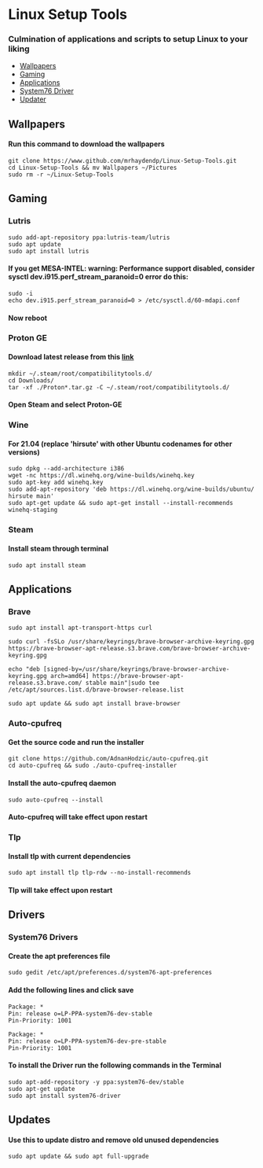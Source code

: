 # Linux Setup Tools
### Culmination of applications and scripts to setup Linux to your liking
- [Wallpapers](https://github.com/mrhaydendp/Linux-Setup-Tools/blob/main/README.md#wallpapers)
- [Gaming](https://github.com/mrhaydendp/Linux-Setup-Tools/blob/main/README.md#gaming)
- [Applications](https://github.com/mrhaydendp/Linux-Setup-Tools/blob/main/README.md#applications)
- [System76 Driver](https://github.com/mrhaydendp/Linux-Setup-Tools/blob/main/README.md#drivers)
- [Updater](https://github.com/mrhaydendp/Linux-Setup-Tools/blob/main/README.md#updates)

## Wallpapers
#### Run this command to download the wallpapers
```
git clone https://www.github.com/mrhaydendp/Linux-Setup-Tools.git
cd Linux-Setup-Tools && mv Wallpapers ~/Pictures
sudo rm -r ~/Linux-Setup-Tools
```

## Gaming
### Lutris
```
sudo add-apt-repository ppa:lutris-team/lutris
sudo apt update
sudo apt install lutris
```
#### If you get MESA-INTEL: warning: Performance support disabled, consider sysctl dev.i915.perf_stream_paranoid=0 error do this:
```
sudo -i
echo dev.i915.perf_stream_paranoid=0 > /etc/sysctl.d/60-mdapi.conf
```
#### Now reboot
### Proton GE
#### Download latest release from this [link](https://github.com/GloriousEggroll/proton-ge-custom/releases)
```
mkdir ~/.steam/root/compatibilitytools.d/
cd Downloads/
tar -xf ./Proton*.tar.gz -C ~/.steam/root/compatibilitytools.d/
```
#### Open Steam and select Proton-GE

### Wine
#### For 21.04 (replace 'hirsute' with other Ubuntu codenames for other versions)
```
sudo dpkg --add-architecture i386
wget -nc https://dl.winehq.org/wine-builds/winehq.key
sudo apt-key add winehq.key
sudo add-apt-repository 'deb https://dl.winehq.org/wine-builds/ubuntu/ hirsute main'
sudo apt-get update && sudo apt-get install --install-recommends winehq-staging
```

### Steam
#### Install steam through terminal
```
sudo apt install steam
```

## Applications
### Brave
```
sudo apt install apt-transport-https curl

sudo curl -fsSLo /usr/share/keyrings/brave-browser-archive-keyring.gpg https://brave-browser-apt-release.s3.brave.com/brave-browser-archive-keyring.gpg

echo "deb [signed-by=/usr/share/keyrings/brave-browser-archive-keyring.gpg arch=amd64] https://brave-browser-apt-release.s3.brave.com/ stable main"|sudo tee /etc/apt/sources.list.d/brave-browser-release.list

sudo apt update && sudo apt install brave-browser
```

### Auto-cpufreq
#### Get the source code and run the installer
```
git clone https://github.com/AdnanHodzic/auto-cpufreq.git
cd auto-cpufreq && sudo ./auto-cpufreq-installer
```
#### Install the auto-cpufreq daemon
```
sudo auto-cpufreq --install
```
#### Auto-cpufreq will take effect upon restart

### Tlp
#### Install tlp with current dependencies
```
sudo apt install tlp tlp-rdw --no-install-recommends
```
#### Tlp will take effect upon restart

## Drivers
### System76 Drivers
#### Create the apt preferences file
```
sudo gedit /etc/apt/preferences.d/system76-apt-preferences
```

#### Add the following lines and click save
```
Package: *
Pin: release o=LP-PPA-system76-dev-stable
Pin-Priority: 1001

Package: *
Pin: release o=LP-PPA-system76-dev-pre-stable
Pin-Priority: 1001
```

#### To install the Driver run the following commands in the Terminal
```
sudo apt-add-repository -y ppa:system76-dev/stable
sudo apt-get update
sudo apt install system76-driver
```

## Updates
#### Use this to update distro and remove old unused dependencies
```
sudo apt update && sudo apt full-upgrade
```
